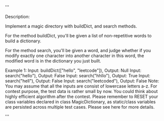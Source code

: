 '''

Description:

Implement a magic directory with buildDict, and search methods.

For the method buildDict, you'll be given a list of non-repetitive words to build a dictionary.

For the method search, you'll be given a word, and judge whether if you modify exactly one character into another character in this word, the modified word is in the dictionary you just built.

Example 1:
Input: buildDict(["hello", "leetcode"]), Output: Null
Input: search("hello"), Output: False
Input: search("hhllo"), Output: True
Input: search("hell"), Output: False
Input: search("leetcoded"), Output: False
Note:
You may assume that all the inputs are consist of lowercase letters a-z.
For contest purpose, the test data is rather small by now. You could think about highly efficient algorithm after the contest.
Please remember to RESET your class variables declared in class MagicDictionary, as static/class variables are persisted across multiple test cases. Please see here for more details.

'''